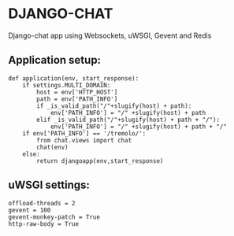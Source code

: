 DJANGO-CHAT
===


Django-chat app using Websockets, uWSGI, Gevent and Redis

## Application setup:

    def application(env, start_response):
        if settings.MULTI_DOMAIN:
            host = env['HTTP_HOST']
            path = env['PATH_INFO']
            if _is_valid_path("/"+slugify(host) + path):
                env['PATH_INFO'] = "/" +slugify(host) + path
            elif _is_valid_path("/"+slugify(host) + path + "/"):
                env['PATH_INFO'] = "/" +slugify(host) + path + "/"
        if env['PATH_INFO'] == '/tremolo/':
            from chat.views import chat
            chat(env)
        else:
            return djangoapp(env,start_response)

## uWSGI settings:

    offload-threads = 2
    gevent = 100
    gevent-monkey-patch = True
    http-raw-body = True
